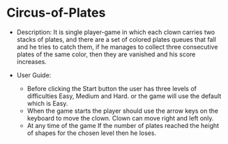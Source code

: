 # Circus-of-Plates

* Description:
It is single player-game in which each clown carries two stacks of plates, and there are a set of colored plates
queues that fall and he tries to catch them, if he manages to collect three consecutive plates of the same
color, then they are vanished and his score increases.

* User Guide:
    * Before clicking the Start button the user has three levels of difficulties Easy, Medium and Hard. or the game will use the default       which is Easy.
    * When the game starts the player should use the arrow keys on the keyboard to move the clown. Clown can move right and left only.
    * At any time of the game If the number of plates reached the height of shapes for the chosen level then he loses.
